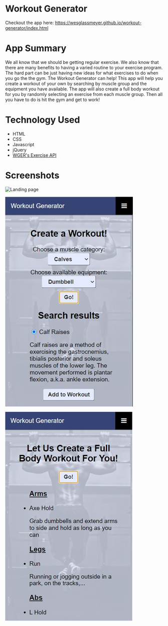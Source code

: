 # Workout Generator

Checkout the app here: https://wesglassmeyer.github.io/workout-generator/index.html

# App Summary
We all know that we should be getting regular exercise. We also know that there are many benefits to having a varied routine to your exercise program. The hard part can be just having new ideas for what exercises to do when you go the the gym. The Workout Generator can help! This app will help you create a workout of your own by searching by muscle group and the equipment you have available. The app will also create a full body workout for you by randomly selecting an exercise from each muscle group. Then all you have to do is hit the gym and get to work!   

# Technology Used
- HTML
- CSS
- Javascript
- jQuery
- [WGER's Exercise API](https://wger.de/en/software/api)

# Screenshots
![Landing page](/sceenshots/Homepage.jpg)

![Create your own workout](/screenshots/Createpage.jpg)

![Random workout](/screenshots/Randompage.jpg)
